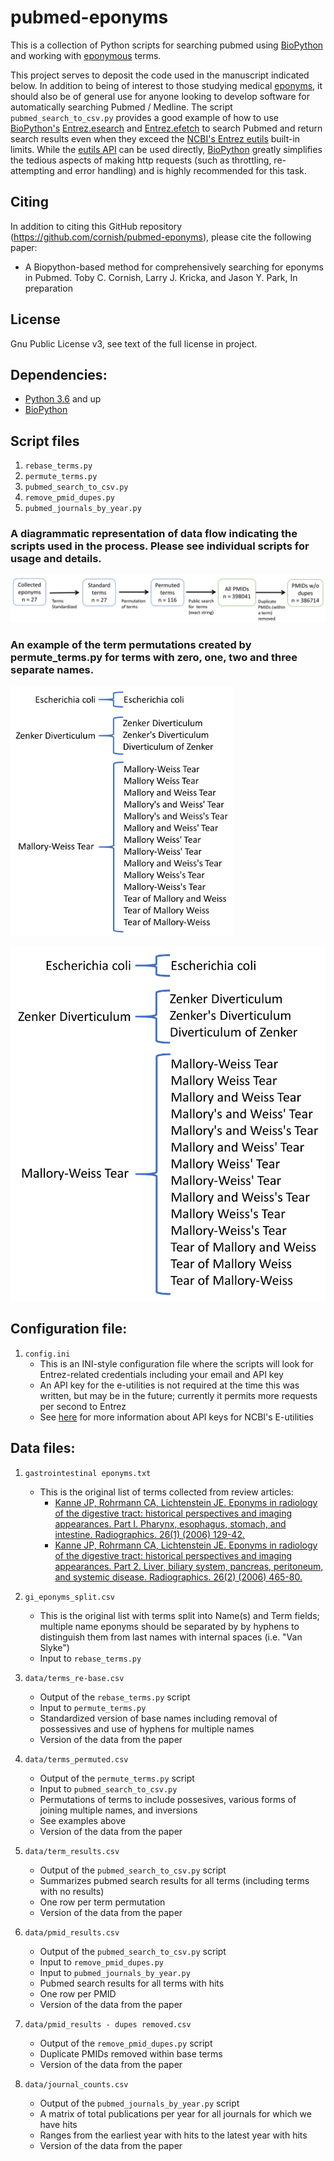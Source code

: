 # pubmed-eponyms

This is a collection of Python scripts for searching pubmed using [BioPython](https://pypi.python.org/pypi/biopython) and working with [eponymous](https://en.wikipedia.org/wiki/Eponym) terms.

This project serves to deposit the code used in the manuscript indicated below. In addition to being of interest to those studying medical [eponyms](https://en.wikipedia.org/wiki/Eponym), it should also be of general use for anyone looking to develop software for automatically searching Pubmed / Medline. The script `pubmed_search_to_csv.py` provides a good example of how to use [BioPython's](https://pypi.python.org/pypi/biopython) [Entrez.esearch](https://biopython.org/DIST/docs/api/Bio.Entrez-module.html) and [Entrez.efetch](https://biopython.org/DIST/docs/api/Bio.Entrez-module.html) to search Pubmed and return search results even when they exceed the [NCBI's Entrez eutils](https://www.ncbi.nlm.nih.gov/books/NBK25500/) built-in limits. While the [eutils API](https://www.ncbi.nlm.nih.gov/books/NBK25500/) can be used directly, [BioPython](https://pypi.python.org/pypi/biopython) greatly simplifies the tedious aspects of making http requests (such as throttling, re-attempting and error handling) and is highly recommended for this task.

## Citing
In addition to citing this GitHub repository (https://github.com/cornish/pubmed-eponyms), please cite the following paper:

- A Biopython-based method for comprehensively searching for eponyms in Pubmed. Toby C. Cornish, Larry J. Kricka, and Jason Y. Park, In preparation


## License
Gnu Public License v3, see text of the full license in project.


## Dependencies:
- [Python 3.6](https://www.python.org/downloads/) and up
- [BioPython](https://pypi.python.org/pypi/biopython)


## Script files
1. `rebase_terms.py`
2. `permute_terms.py`
3. `pubmed_search_to_csv.py`
4. `remove_pmid_dupes.py`
5. `pubmed_journals_by_year.py`

### A diagrammatic representation of data flow indicating the scripts used in the process. Please see individual scripts for usage and details.

![](https://github.com/cornish/pubmed-eponyms/blob/main/data%20flow%20diagram/data_flow.png)

### An example of the term permutations created by permute_terms.py for terms with zero, one, two and three separate names.

<img src="https://github.com/cornish/pubmed-eponyms/blob/main/data%20flow%20diagram/permutations.png" height="400" />

![](https://github.com/cornish/pubmed-eponyms/blob/main/data%20flow%20diagram/permutations.png)

## Configuration file:
1. `config.ini`
   - This is an INI-style configuration file where the scripts will look for Entrez-related credentials including your email and API key
   - An API key for the e-utilities is not required at the time this was written, but may be in the future; currently it permits more requests per second to Entrez
   - See [here](https://ncbiinsights.ncbi.nlm.nih.gov/2017/11/02/new-api-keys-for-the-e-utilities/) for more information about API keys for NCBI's E-utilities

## Data files:
1. `gastrointestinal eponyms.txt`
   - This is the original list of terms collected from review articles:
     + [Kanne JP, Rohrmann CA, Lichtenstein JE. Eponyms in radiology of the digestive tract: historical perspectives and imaging appearances. Part I. Pharynx, esophagus, stomach, and intestine. Radiographics. 26(1) (2006) 129-42.](https://doi.org/10.1148/rg.261055084) 
     + [Kanne JP, Rohrmann CA, Lichtenstein JE. Eponyms in radiology of the digestive tract: historical perspectives and imaging appearances. Part 2. Liver, biliary system, pancreas, peritoneum, and systemic disease. Radiographics. 26(2) (2006) 465-80.](https://doi.org/10.1148/rg.262055130)

2. `gi_eponyms_split.csv`
   - This is the original list with terms split into Name(s) and Term fields; multiple name eponyms should be separated by by hyphens to distinguish them from last names with internal spaces (i.e. "Van Slyke")
   - Input to `rebase_terms.py`
3. `data/terms_re-base.csv`
   - Output of the `rebase_terms.py` script
   - Input to `permute_terms.py`
   - Standardized version of base names including removal of possessives and use of hyphens for multiple names
   - Version of the data from the paper
4. `data/terms_permuted.csv`
   - Output of the `permute_terms.py` script
   - Input to `pubmed_search_to_csv.py`
   - Permutations of terms to include possesives, various forms of joining multiple names, and inversions
   - See examples above
   - Version of the data from the paper
5. `data/term_results.csv`
   - Output of the `pubmed_search_to_csv.py` script
   - Summarizes pubmed search results for all terms (including terms with no results)
   - One row per term permutation
   - Version of the data from the paper
5. `data/pmid_results.csv`
   - Output of the `pubmed_search_to_csv.py` script
   - Input to `remove_pmid_dupes.py` 
   - Input to `pubmed_journals_by_year.py`
   - Pubmed search results for all terms with hits
   - One row per PMID 
   - Version of the data from the paper
6. `data/pmid_results - dupes removed.csv`
   - Output of the `remove_pmid_dupes.py` script
   - Duplicate PMIDs removed within base terms
   - Version of the data from the paper
7. `data/journal_counts.csv`
   - Output of the `pubmed_journals_by_year.py` script
   - A matrix of total publications per year for all journals for which we have hits 
   - Ranges from the earliest year with hits to the latest year with hits
   - Version of the data from the paper
